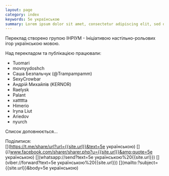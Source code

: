 ```yaml
---
layout: page
category: index
keywords: 5e українською
summary: Lorem ipsum dolor sit amet, consectetur adipiscing elit, sed do eiusmod tempor incididunt ut labore et dolore magna aliqua. Ut enim ad minim veniam, quis nostrud exercitation ullamco laboris nisi ut aliquip ex ea commodo consequat. Duis aute irure dolor in reprehenderit in voluptate velit esse cillum dolore eu fugiat nulla pariatur. Excepteur sint occaecat cupidatat non proident, sunt in culpa qui officia deserunt mollit anim id est laborum.
---
```

Переклад створено групою ІНРІУМ - Ініціативою настільно-рольових ігор українською мовою.

Над перекладом та публікацією працювали:
- Tuomari
- movnyydoshch
- Саша Безпальчук (@Trampampamm)
- SexyCrowbar
- Андрій Михайлів (KERNOR)
- Raelysk
- Palant
- xattttta
- Himerio
- Iryna Liut
- Ariedov
- nyurch

Cписок доповнюється...

Поділитися:  
[<i class="fab fa-2x fa-telegram" title="поділитися через Telegram"></i>](https://t.me/share/url?url={{site.url}}&text=5e українською) 
[<i class="fab fa-2x fa-facebook" title="поділитися у Facebook"></i>](//www.facebook.com/sharer/sharer.php?u={{site.url}}&amp;quote=5e українською) 
[<i class="fab fa-2x fa-whatsapp" title="поділитися у Whatsapp"></i>](whatsapp://send?text=5e українською%20{{site.url}}) 
[<i class="fab fa-2x fa-viber" title="поділитися у Viber"></i>](viber://forward?text=5e українською%20{{site.url}}) 
[<i class="fa fa-2x fa-envelope" title="поділитися поштою"></i>](mailto:?subject={{site.url}}&body=5e українською)
